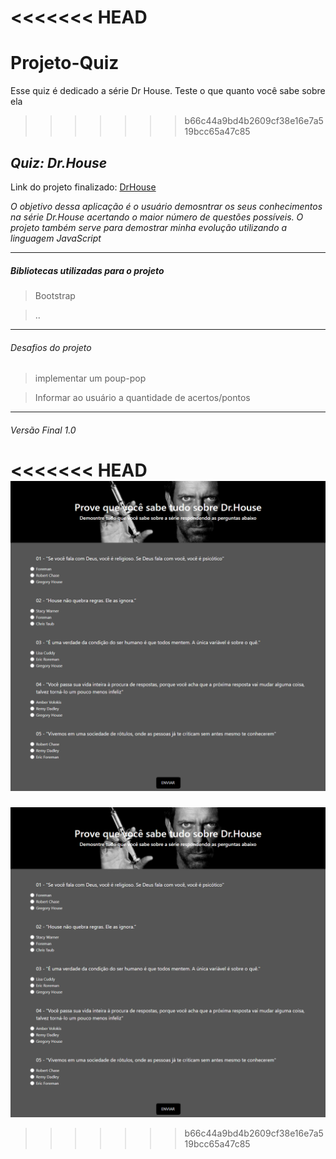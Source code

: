 <<<<<<< HEAD
=======
# Projeto-Quiz
Esse quiz é dedicado a série Dr House. Teste o que quanto você sabe sobre ela
>>>>>>> b66c44a9bd4b2609cf38e16e7a519bcc65a47c85
## *Quiz: Dr.House*

Link do projeto finalizado: [DrHouse](https://github.com/dzpoke/Projeto-Quiz)

*O objetivo dessa aplicação é o usuário demosntrar os seus conhecimentos na série Dr.House acertando o maior número de questões possíveis. O projeto também serve para demostrar minha evolução utilizando a linguagem JavaScript*

---

##### *Bibliotecas utilizadas para o projeto*


>Bootstrap

>..


---
###### *Desafios do projeto*

> implementar um poup-pop

> Informar ao usuário a quantidade de acertos/pontos

> 
---

###### *Versão Final 1.0*

<<<<<<< HEAD
![GitHub Logo](/img/wirefreme.png)
=======
![GitHub Logo](/img/wirefreme.png)
>>>>>>> b66c44a9bd4b2609cf38e16e7a519bcc65a47c85
